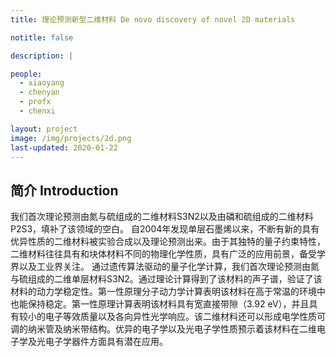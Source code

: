```yaml
---
title: 理论预测新型二维材料 De novo discovery of novel 2D materials 

notitle: false

description: |

people:
  - xiaoyang
  - chenyan
  - profx
  - chenxi

layout: project
image: /img/projects/2d.png
last-updated: 2020-01-22
---
```


## 简介 Introduction

我们首次理论预测由氮与硫组成的二维材料S3N2以及由磷和硫组成的二维材料P2S3，填补了该领域的空白。
自2004年发现单层石墨烯以来，不断有新的具有优异性质的二维材料被实验合成以及理论预测出来。由于其独特的量子约束特性，二维材料往往具有和块体材料不同的物理化学性质，具有广泛的应用前景，备受学界以及工业界关注。
通过遗传算法驱动的量子化学计算，我们首次理论预测由氮与硫组成的二维单层材料S3N2。通过理论计算得到了该材料的声子谱，验证了该材料的动力学稳定性。第一性原理分子动力学计算表明该材料在高于常温的环境中也能保持稳定。第一性原理计算表明该材料具有宽直接带隙（3.92 eV），并且具有较小的电子等效质量以及各向异性光学响应。该二维材料还可以形成电学性质可调的纳米管及纳米带结构。优异的电子学以及光电子学性质预示着该材料在二维电子学及光电子学器件方面具有潜在应用。

